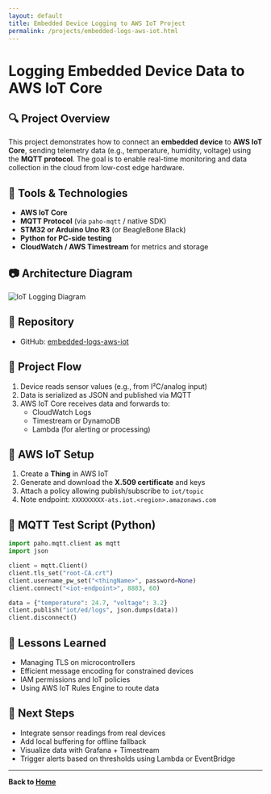 ```yaml
---
layout: default
title: Embedded Device Logging to AWS IoT Project
permalink: /projects/embedded-logs-aws-iot.html
---
```


# Logging Embedded Device Data to AWS IoT Core

## 🔍 Project Overview
This project demonstrates how to connect an **embedded device** to **AWS IoT Core**, sending telemetry data (e.g., temperature, humidity, voltage) using the **MQTT protocol**. The goal is to enable real-time monitoring and data collection in the cloud from low-cost edge hardware.

## 🧰 Tools & Technologies
- **AWS IoT Core**
- **MQTT Protocol** (via `paho-mqtt` / native SDK)
- **STM32 or Arduino Uno R3** (or BeagleBone Black)
- **Python for PC-side testing**
- **CloudWatch / AWS Timestream** for metrics and storage

## 📷 Architecture Diagram
![IoT Logging Diagram](../assets/embedded-iot-logging-placeholder.png)

## 📁 Repository
- GitHub: [embedded-logs-aws-iot](https://github.com/fernandezdelpeloso/embedded-logs-aws-iot)

## 📡 Project Flow
1. Device reads sensor values (e.g., from I²C/analog input)
2. Data is serialized as JSON and published via MQTT
3. AWS IoT Core receives data and forwards to:
   - CloudWatch Logs
   - Timestream or DynamoDB
   - Lambda (for alerting or processing)

## 🔐 AWS IoT Setup
1. Create a **Thing** in AWS IoT
2. Generate and download the **X.509 certificate** and keys
3. Attach a policy allowing publish/subscribe to `iot/topic`
4. Note endpoint: `XXXXXXXXX-ats.iot.<region>.amazonaws.com`

## 🧪 MQTT Test Script (Python)
```python
import paho.mqtt.client as mqtt
import json

client = mqtt.Client()
client.tls_set("root-CA.crt")
client.username_pw_set("<thingName>", password=None)
client.connect("<iot-endpoint>", 8883, 60)

data = {"temperature": 24.7, "voltage": 3.2}
client.publish("iot/ed/logs", json.dumps(data))
client.disconnect()
```

## 🧠 Lessons Learned
- Managing TLS on microcontrollers
- Efficient message encoding for constrained devices
- IAM permissions and IoT policies
- Using AWS IoT Rules Engine to route data

## 📌 Next Steps
- Integrate sensor readings from real devices
- Add local buffering for offline fallback
- Visualize data with Grafana + Timestream
- Trigger alerts based on thresholds using Lambda or EventBridge

---

**Back to [Home](../index.html)**
